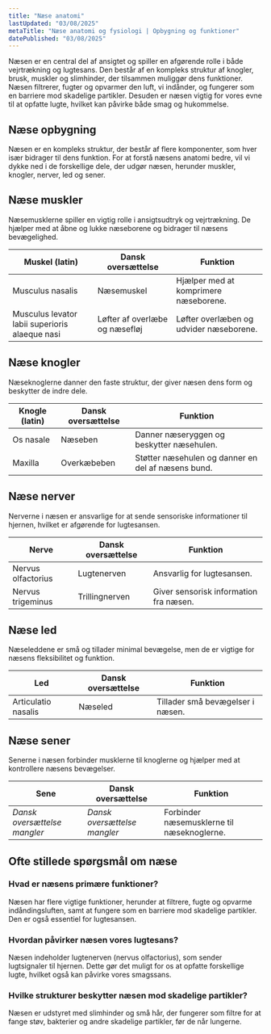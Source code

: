 ```yaml
---
title: "Næse anatomi"
lastUpdated: "03/08/2025"
metaTitle: "Næse anatomi og fysiologi | Opbygning og funktioner"
datePublished: "03/08/2025"
---
```


Næsen er en central del af ansigtet og spiller en afgørende rolle i både vejrtrækning og lugtesans. Den består af en kompleks struktur af knogler, brusk, muskler og slimhinder, der tilsammen muliggør dens funktioner. Næsen filtrerer, fugter og opvarmer den luft, vi indånder, og fungerer som en barriere mod skadelige partikler. Desuden er næsen vigtig for vores evne til at opfatte lugte, hvilket kan påvirke både smag og hukommelse.

## Næse opbygning

Næsen er en kompleks struktur, der består af flere komponenter, som hver især bidrager til dens funktion. For at forstå næsens anatomi bedre, vil vi dykke ned i de forskellige dele, der udgør næsen, herunder muskler, knogler, nerver, led og sener.

## Næse muskler

Næsemusklerne spiller en vigtig rolle i ansigtsudtryk og vejrtrækning. De hjælper med at åbne og lukke næseborene og bidrager til næsens bevægelighed.

| Muskel (latin) | Dansk oversættelse | Funktion |
|----------------|--------------------|----------|
| Musculus nasalis | Næsemuskel | Hjælper med at komprimere næseborene. |
| Musculus levator labii superioris alaeque nasi | Løfter af overlæbe og næsefløj | Løfter overlæben og udvider næseborene. |

## Næse knogler

Næseknoglerne danner den faste struktur, der giver næsen dens form og beskytter de indre dele.

| Knogle (latin) | Dansk oversættelse | Funktion |
|----------------|--------------------|----------|
| Os nasale | Næseben | Danner næseryggen og beskytter næsehulen. |
| Maxilla | Overkæbeben | Støtter næsehulen og danner en del af næsens bund. |

## Næse nerver

Nerverne i næsen er ansvarlige for at sende sensoriske informationer til hjernen, hvilket er afgørende for lugtesansen.

| Nerve | Dansk oversættelse | Funktion |
|-------|--------------------|----------|
| Nervus olfactorius | Lugtenerven | Ansvarlig for lugtesansen. |
| Nervus trigeminus | Trillingnerven | Giver sensorisk information fra næsen. |

## Næse led

Næseleddene er små og tillader minimal bevægelse, men de er vigtige for næsens fleksibilitet og funktion.

| Led | Dansk oversættelse | Funktion |
|-----|--------------------|----------|
| Articulatio nasalis | Næseled | Tillader små bevægelser i næsen. |

## Næse sener

Senerne i næsen forbinder musklerne til knoglerne og hjælper med at kontrollere næsens bevægelser.

| Sene | Dansk oversættelse | Funktion |
|------|--------------------|----------|
| _Dansk oversættelse mangler_ | _Dansk oversættelse mangler_ | Forbinder næsemusklerne til næseknoglerne. |

## Ofte stillede spørgsmål om næse

### Hvad er næsens primære funktioner?

Næsen har flere vigtige funktioner, herunder at filtrere, fugte og opvarme indåndingsluften, samt at fungere som en barriere mod skadelige partikler. Den er også essentiel for lugtesansen.

### Hvordan påvirker næsen vores lugtesans?

Næsen indeholder lugtenerven (nervus olfactorius), som sender lugtsignaler til hjernen. Dette gør det muligt for os at opfatte forskellige lugte, hvilket også kan påvirke vores smagssans.

### Hvilke strukturer beskytter næsen mod skadelige partikler?

Næsen er udstyret med slimhinder og små hår, der fungerer som filtre for at fange støv, bakterier og andre skadelige partikler, før de når lungerne.